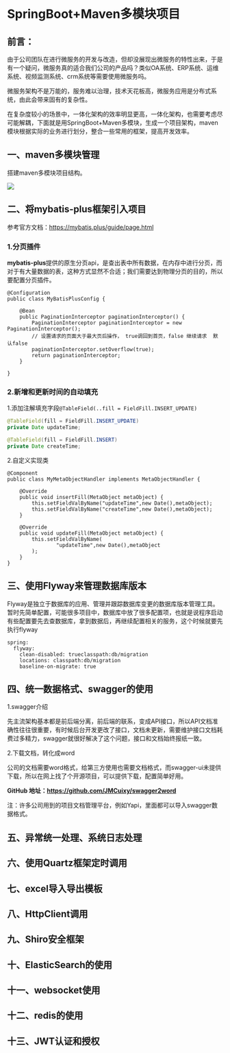 # SpringBoot+Maven多模块项目



## 前言：

​	由于公司团队在进行微服务的开发与改造，但却没展现出微服务的特性出来，于是有一个疑问，微服务真的适合我们公司的产品吗？类似OA系统、ERP系统、运维系统、视频监测系统、crm系统等需要使用微服务吗。

​	微服务架构不是万能的，服务难以治理，技术天花板高，微服务应用是分布式系统，由此会带来固有的复杂性。

​	在复杂度较小的场景中，一体化架构的效率明显更高，一体化架构，也需要考虑尽可能解耦，下面就是用SpringBoot+Maven多模块，生成一个项目架构，maven模块根据实际的业务进行划分，整合一些常用的框架，提高开发效率。

## 一、maven多模块管理

搭建maven多模块项目结构。

![](https://cdn.jsdelivr.net/gh/yizuoliang/picBed/img/20200507184309.bmp)

## 二、将mybatis-plus框架引入项目

参考官方文档：https://mybatis.plus/guide/page.html

### 1.分页插件

**mybatis-plus**提供的原生分页api，是查出表中所有数据，在内存中进行分页，而对于有大量数据的表，这种方式显然不合适；我们需要达到物理分页的目的，所以要配置分页插件。

```
@Configuration
public class MyBatisPlusConfig {

    @Bean
    public PaginationInterceptor paginationInterceptor() {
        PaginationInterceptor paginationInterceptor = new PaginationInterceptor();
        // 设置请求的页面大于最大页后操作， true调回到首页，false 继续请求  默认false
        paginationInterceptor.setOverflow(true);
        return paginationInterceptor;
    }

}
```

### 2.新增和更新时间的自动填充

1.添加注解填充字段`@TableField(..fill = FieldFill.INSERT_UPDATE)`

```java
@TableField(fill = FieldFill.INSERT_UPDATE)
private Date updateTime;

@TableField(fill = FieldFill.INSERT)
private Date createTime;
```

2.自定义实现类

```
@Component
public class MyMetaObjectHandler implements MetaObjectHandler {

    @Override
    public void insertFill(MetaObject metaObject) {
        this.setFieldValByName("updateTime",new Date(),metaObject);
        this.setFieldValByName("createTime",new Date(),metaObject);
    }

    @Override
    public void updateFill(MetaObject metaObject) {
        this.setFieldValByName(
                "updateTime",new Date(),metaObject
        );
    }
}
```

## 三、使用Flyway来管理数据库版本

​	Flyway是独立于数据库的应用、管理并跟踪数据库变更的数据库版本管理工具。暂时先简单配置，可能很多项目中，数据库中放了很多配置项，也就是说程序启动有些配置要先去查数据库，拿到数据后，再继续配置相关的服务，这个时候就要先执行flyway

```
spring:
  flyway:
    clean-disabled: trueclasspath:db/migration
    locations: classpath:db/migration
    baseline-on-migrate: true
```

## 四、统一数据格式、swagger的使用

1.swagger介绍

​	先主流架构基本都是前后端分离，前后端的联系，变成API接口，所以API文档准确性往往很重要，有时候后台开发更改了接口，文档未更新，需要维护接口文档耗费过多精力，swagger就很好解决了这个问题，接口和文档始终报纸一致。

2.下载文档，转化成word

​	公司的文档需要word格式，给第三方使用也需要文档格式，而swagger-ui未提供下载，所以在网上找了个开源项目，可以提供下载，配置简单好用。

**GitHub 地址：https://github.com/JMCuixy/swagger2word**

注：许多公司用到的项目文档管理平台，例如Yapi，里面都可以导入swagger数据格式。

## 五、异常统一处理、系统日志处理



## 六、使用Quartz框架定时调用



## 七、excel导入导出模板



## 八、HttpClient调用



## 九、Shiro安全框架



## 十、ElasticSearch的使用



## 十一、websocket使用



## 十二、redis的使用



## 十三、JWT认证和授权





